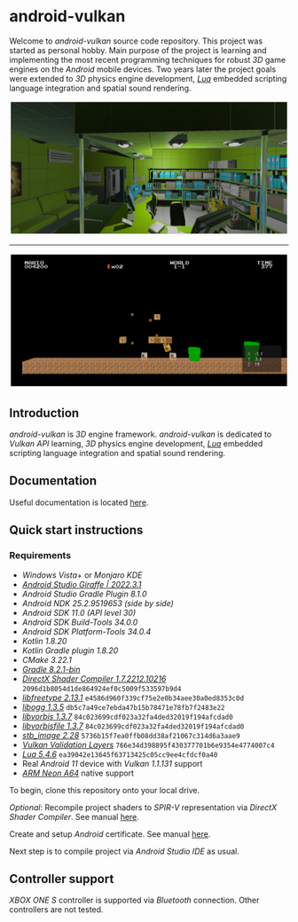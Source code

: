 # android-vulkan

Welcome to _android-vulkan_ source code repository. This project was started as personal hobby. Main purpose of the project is learning and implementing the most recent programming techniques for robust _3D_ game engines on the _Android_ mobile devices. Two years later the project goals were extended to _3D_ physics engine development, [_Lua_](https://en.wikipedia.org/wiki/Lua_(programming_language)) embedded scripting language integration and spatial sound rendering.

<img src="./docs/images/preview.png"/>

---

<img src="./docs/images/preview-002.png"/>


## Introduction

_android-vulkan_ is _3D_ engine framework. _android-vulkan_ is dedicated to _Vulkan API_ learning, _3D_ physics engine development, [_Lua_](https://en.wikipedia.org/wiki/Lua_(programming_language)) embedded scripting language integration and spatial sound rendering.

## Documentation

Useful documentation is located [here](docs/documentation.md).

## Quick start instructions

### Requirements

* _Windows Vista_+ or _Monjaro KDE_
* [_Android Studio Giraffe | 2022.3.1_](https://developer.android.com/studio)
* _Android Studio Gradle Plugin 8.1.0_
* _Android NDK 25.2.9519653 (side by side)_
* _Android SDK 11.0 (API level 30)_
* _Android SDK Build-Tools 34.0.0_
* _Android SDK Platform-Tools 34.0.4_
* _Kotlin 1.8.20_
* _Kotlin Gradle plugin 1.8.20_
* _CMake 3.22.1_
* [_Gradle 8.2.1-bin_](https://services.gradle.org/distributions/)
* [_DirectX Shader Compiler 1.7.2212.10216_](https://github.com/microsoft/DirectXShaderCompiler) `2096d1b8054d1de864924ef0c5009f533597b9d4`
* [_libfreetype 2.13.1_](https://gitlab.freedesktop.org/freetype/freetype) `e4586d960f339cf75e2e0b34aee30a0ed8353c0d`
* [_libogg 1.3.5_](https://gitlab.xiph.org/xiph/ogg) `db5c7a49ce7ebda47b15b78471e78fb7f2483e22`
* [_libvorbis 1.3.7_](https://gitlab.xiph.org/xiph/vorbis) `84c023699cdf023a32fa4ded32019f194afcdad0`
* [_libvorbisfile 1.3.7_](https://gitlab.xiph.org/xiph/vorbis) `84c023699cdf023a32fa4ded32019f194afcdad0`
* [_stb_image 2.28_](https://github.com/nothings/stb) `5736b15f7ea0ffb08dd38af21067c314d6a3aae9`
* [_Vulkan Validation Layers_](https://github.com/KhronosGroup/Vulkan-ValidationLayers) `766e34d398895f430377701b6e9354e4774007c4`
* [_Lua 5.4.6_](https://github.com/lua/lua) `ea39042e13645f63713425c05cc9ee4cfdcf0a40`
* Real _Android 11_ device with _Vulkan 1.1.131_ support
* [_ARM Neon A64_](https://developer.arm.com/architectures/instruction-sets/simd-isas/neon/neon-programmers-guide-for-armv8-a/introducing-neon-for-armv8-a) native support

To begin, clone this repository onto your local drive.

_Optional_: Recompile project shaders to _SPIR-V_ representation via _DirectX Shader Compiler_. See manual [here](docs/shader-compilation.md).

Create and setup _Android_ certificate. See manual [here](docs/release-build.md).

Next step is to compile project via _Android Studio IDE_ as usual.

## Controller support

_XBOX ONE S_ controller is supported via _Bluetooth_ connection. Other controllers are not tested.
